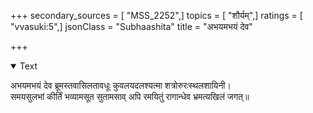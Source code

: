 +++
secondary_sources = [ "MSS_2252",]
topics = [ "शौर्यम्",]
ratings = [ "vvasuki:5",]
jsonClass = "Subhaashita"
title = "अभयमभयं देव"

+++

<details open><summary>Text</summary>

अभयमभयं देव ब्रूमस्तवासिलतावधूः कुवलयदलश्यत्मा शत्रोरुरःस्थलशायिनी।  
समयसुलभां कीर्तिं भव्यामसूत सुतामसाव् अपि रमयितुं रागान्धेव भ्रमत्यखिलं जगत्॥
</details>
